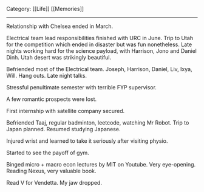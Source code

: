 Category: [[Life]] [[Memories]]
___

Relationship with Chelsea ended in March. 

Electrical team lead responsibilities finished with URC in June. Trip to Utah for the competition which ended in disaster but was fun nonetheless. Late nights working hard for the science payload, with Harrison, Jono and Daniel Dinh. Utah desert was strikingly beautiful. 

Befriended most of the Electrical team. Joseph, Harrison, Daniel, Liv, Ixya, Will. Hang outs. Late night talks. 

Stressful penultimate semester with terrible FYP supervisor. 

A few romantic prospects were lost. 

First internship with satellite company secured. 

Befriended Taaj, regular badminton, leetcode, watching Mr Robot. 
Trip to Japan planned. Resumed studying Japanese. 

Injured wrist and learned to take it seriously after visiting physio. 

Started to see the payoff of gym. 

Binged micro + macro econ lectures by MIT on Youtube. Very eye-opening. 
Reading Nexus, very valuable book. 

Read V for Vendetta. My jaw dropped. 
